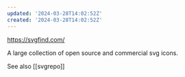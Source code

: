 ```yaml
---
updated: '2024-03-28T14:02:52Z'
created: '2024-03-28T14:02:52Z'
---
```

https://svgfind.com/

A large collection of open source and commercial svg icons.

See also [[svgrepo]]